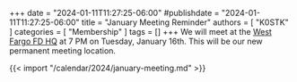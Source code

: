 +++
date = "2024-01-11T11:27:25-06:00"
#publishdate = "2024-01-11T11:27:25-06:00"
title = "January Meeting Reminder"
authors = [ "K0STK" ]
categories = [ "Membership" ]
tags = []
+++
We will meet at the
[West Fargo FD HQ](/places/west-fargo-fire-department-headquarters/)
at 7 PM on Tuesday, January 16th. This will be our new permanent meeting
location.

<!--more-->
{{< import "/calendar/2024/january-meeting.md" >}}

